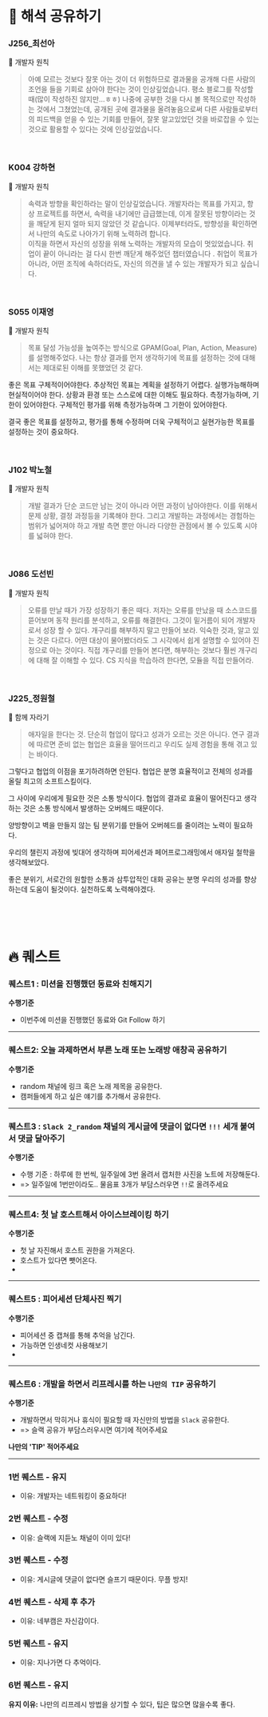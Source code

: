 # **📙 해석 공유하기**

### J256_최선아

**📕** 개발자 원칙

> 아예 모르는 것보다 잘못 아는 것이 더 위험하므로 결과물을 공개해 다른 사람의 조언을 들을 기회로 삼아야 한다는 것이 인상깊었습니다. 평소 블로그를 작성할 때(많이 작성하진 않지만…ㅎㅎ) 나중에 공부한 것을 다시 볼 목적으로만 작성하는 것에서 그쳤었는데, 공개된 곳에 결과물을 올려놓음으로써 다른 사람들로부터의 피드백을 얻을 수 있는 기회를 만들어, 잘못 알고있었던 것을 바로잡을 수 있는 것으로 활용할 수 있다는 것에 인상깊었습니다.
> 

<br/>

### **K004 강하현**

**📕** 개발자 원칙 

> 속력과 방향을 확인하라는 말이 인상깊었습니다. 개발자라는 목표를 가지고, 항상 프로젝트를 하면서, 속력을 내기에만 급급했는데, 이게 잘못된 방향이라는 것을 깨닫게 된지 얼마 되지 않았던 것 같습니다. 이제부터라도, 방향성을 확인하면서 나만의 속도로 나아가기 위해 노력하려 합니다.   
이직을 하면서 자신의 성장을 위해 노력하는 개발자의 모습이 멋있었습니다. 취업이 끝이 아니라는 걸 다시 한번 깨닫게 해주었던 챕터였습니다 .  취업이 목표가 아니라, 어떤 조직에 속하더라도, 자신의 의견을 낼 수 있는 개발자가 되고 싶습니다.
> 

<br/>

### S055 이재영

**📕** 개발자 원칙

> 목표 달성 가능성을 높여주는 방식으로 GPAM(Goal, Plan, Action, Measure)를 설명해주었다.
나는 항상 결과를 먼저 생각하기에 목표를 설정하는 것에 대해서는 제대로된 이해를 못했었던 것 같다.

좋은 목표 
구체적이어야한다. 추상적인 목표는 계획을 설정하기 어렵다.
실행가능해하며 현실적이어야 한다. 상황과 환경 또는 스스로에 대한 이해도 필요하다.
측정가능하며, 기한이 있어야한다. 구체적인 평가를 위해 측정가능하며 그 기한이 있어야한다.

결국 좋은 목표를 설정하고, 평가를 통해 수정하며 더욱 구체적이고 실현가능한 목표를 설정하는 것이 중요하다.
> 

<br/>

### J102 박노철

**📕** 개발자 원칙

> 개발 결과가 단순 코드만 남는 것이 아니라 어떤 과정이 남아야한다. 이를 위해서 문제 상황, 결정 과정등을 기록해야 한다. 그리고 개발하는 과정에서는  경험하는 범위가 넓어져야 하고 개발 측면 뿐만 아니라 다양한 관점에서 볼 수 있도록 시야를 넓혀야 한다.
> 

<br/>

### J086 도선빈

**📕** 개발자 원칙

> 오류를 만날 때가 가장 성장하기 좋은 때다. 저자는 오류를 만났을 때 소스코드를 뜯어보며 동작 원리를 분석하고, 오류를 해결한다. 그것이 밑거름이 되어 개발자로서 성장 할 수 있다. 개구리를 해부하지 말고 만들어 보라. 익숙한 것과, 알고 있는 것은 다르다.
어떤 대상이 물어봤더라도 그 시각에서 쉽게 설명할 수 있어야 진정으로 아는 것이다. 직접 개구리를 만들어 본다면, 해부하는 것보다 훨씬 개구리에 대해 잘 이해할 수 있다. CS 지식을 학습하려 한다면, 모듈을 직접 만들어라.
> 

<br/>

### J225_정원철

**📕** 함께 자라기

> 애자일을 한다는 것. 단순히 협업이 많다고 성과가 오르는 것은 아니다. 연구 결과에 따르면 준비 없는 협업은 효율을 떨어뜨리고 우리도 실제 경험을 통해 겪고 있는 바이다.

그렇다고 협업의 이점을 포기하려하면 안된다. 협업은 분명 효율적이고 전체의 성과를 올릴 최고의 소프트스킬이다.

그 사이에 우리에게 필요한 것은 소통 방식이다. 협업의 결과로 효율이 떨어진다고 생각하는 것은 소통 방식에서 발생하는 오버헤드 때문이다.

양방향이고 벽을 만들지 않는 팀 분위기를 만들어 오버헤드를 줄이려는 노력이 필요하다.

우리의 챌린지 과정에 빚대어 생각하며 피어세션과 페어프로그래밍에서 애자일 철학을 생각해보았다.

좋은 분위기, 서로간의 원할한 소통과 삼투압적인 대화 공유는 분명 우리의 성과를 향상하는데 도움이 될것이다. 실천하도록 노력해야겠다.
> 

<br/>

<br/>

<br/>

# **🔥 퀘스트**

### **퀘스트1 : 미션을 진행했던 동료와 친해지기**

**수행기준**

- 이번주에 미션을 진행했던 동료와 Git Follow 하기

---

### **퀘스트2: 오늘 과제하면서 부른 노래 또는 노래방 애창곡 공유하기**

**수행기준**

- random 채널에 링크 혹은 노래 제목을 공유한다.
- 캠퍼들에게 하고 싶은 얘기를 추가해서 공유한다.

---

### 퀘스트3 : **`Slack 2_random` 채널의 게시글에 댓글이 없다면  `!!!`  세개 붙여서 댓글 달아주기**

**수행기준**

- 수행 기준 : 하루에 한 번씩, 일주일에 3번 올려서 캡처한 사진을 노트에 저장해둔다.
- => 일주일에 1번만이라도.. 물음표 3개가 부담스러우면 `!!`로 올려주세요

---

### **퀘스트4: 첫 날 호스트해서 아이스브레이킹 하기**

**수행기준**

- 첫 날 자진해서 호스트 권한을 가져온다.
- 호스트가 있다면 뺏어온다.
- 

---

### **퀘스트5 : 피어세션 단체사진 찍기**

**수행기준**

- 피어세션 중 캡쳐를 통해 추억을 남긴다.
- 가능하면 인생네컷 사용해보기
- 

---

### **퀘스트6 : 개발을 하면서 리프레시를 하는 `나만의 TIP` 공유하기**

**수행기준**

- 개발하면서 막히거나 휴식이 필요할 때 자신만의 방법을 `Slack` 공유한다.
- => 슬랙 공유가 부담스러우시면 여기에 적어주세요

**나만의 'TIP' 적어주세요**

---

### 1번 퀘스트 - 유지

- 이유: 개발자는 네트워킹이 중요하다!

### 2번 퀘스트 - 수정

- 이유: 슬랙에 지듣노 채널이 이미 있다!

### 3번 퀘스트 - 수정

- 이유: 게시글에 댓글이 없다면 슬프기 때문이다. 무플 방지!

### 4번 퀘스트 - 삭제 후 추가

- 이유: 네부캠은 자신감이다.

### 5번 퀘스트 - 유지

- 이유: 지나가면 다 추억이다.

### 6번 퀘스트 - 유지

**유지 이유:** 나만의 리프레시 방법을 상기할 수 있다, 팁은 많으면 많을수록 좋다.

